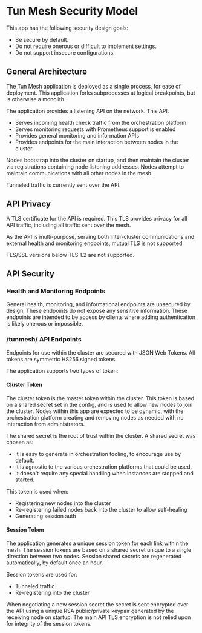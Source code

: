 Tun Mesh Security Model
=======================

This app has the following security design goals:

- Be secure by default.
- Do not require onerous or difficult to implement settings.
- Do not support insecure configurations.

General Architecture
--------------------

The Tun Mesh application is deployed as a single process, for ease of deployment.
This application forks subprocesses at logical breakpoints, but is otherwise a monolith.

The application provides a listening API on the network.  This API:

- Serves incoming health check traffic from the orchestration platform
- Serves monitoring requests with Prometheus support is enabled
- Provides general monitoring and information APIs
- Provides endpoints for the main interaction between nodes in the cluster.

Nodes bootstrap into the cluster on startup, and then maintain the cluster via registrations containing node listening addresses.
Nodes attempt to maintain communications with all other nodes in the mesh.

Tunneled traffic is currently sent over the API.

API Privacy
-----------

A TLS certificate for the API is required.
This TLS provides privacy for all API traffic, including all traffic sent over the mesh.

As the API is multi-purpose, serving both inter-cluster communications and external health and monitoring endpoints, mutual TLS is not supported.

TLS/SSL versions below TLS 1.2 are not supported.

API Security
------------

### Health and Monitoring Endpoints

General health, monitoring, and informational endpoints are unsecured by design.
These endpoints do not expose any sensitive information.
These endpoints are intended to be access by clients where adding authentication is likely onerous or impossible.

### /tunmesh/ API Endpoints

Endpoints for use within the cluster are secured with JSON Web Tokens.
All tokens are symmetric HS256 signed tokens.

The application supports two types of token:

#### Cluster Token

The cluster token is the master token within the cluster.
This token is based on a shared secret set in the config, and is used to allow new nodes to join the cluster.
Nodes within this app are expected to be dynamic, with the orchestration platform creating and removing nodes as needed with no interaction from administrators.

The shared secret is the root of trust within the cluster.
A shared secret was chosen as:

- It is easy to generate in orchestration tooling, to encourage use by default.
- It is agnostic to the various orchestration platforms that could be used.
- It doesn't require any special handling when instances are stopped and started.

This token is used when:

- Registering new nodes into the cluster
- Re-registering failed nodes back into the cluster to allow self-healing
- Generating session auth

#### Session Token

The application generates a unique session token for each link within the mesh.
The session tokens are based on a shared secret unique to a single direction between two nodes.
Session shared secrets are regenerated automatically, by default once an hour.

Session tokens are used for:

- Tunneled traffic
- Re-registering into the cluster

When negotiating a new session secret the secret is sent encrypted over the API using a unique RSA public/private keypair generated by the receiving node on startup.
The main API TLS encryption is not relied upon for integrity of the session tokens.
